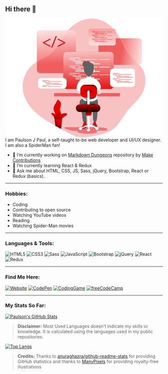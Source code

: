 ## Hi there 👋

<img src="Coding _Monochromatic.svg" alt="Illustration" width="600" align="right" />

I am Paulson J Paul, a self-taught to-be web developer and UI/UX designer. I am also a SpiderMan fan!

- 🔭 I’m currently working on [Markdown Dungeons](https://github.com/MakeContributions/markdown-dungeon) repository by [Make Contributions](https://github.com/MakeContributions)
- 🌱 I’m currently learning React & Redux
- 💬 Ask me about HTML, CSS, JS, Sass, jQuery, Bootstrap, React or Redux (basics).

-----------------------------------------

### Hobbies:

- Coding
- Contributing to open source
- Watching YouTube videos
- Reading
- Watching Spider-Man movies

-----------------------------------------

### Languages & Tools:

![HTML5](https://img.shields.io/badge/HTML5-Expert-d1d1d1?style=for-the-badge&logo=HTML5&labelColor=E34F26&logoColor=white) ![CSS3](https://img.shields.io/badge/CSS3-Nearly_Expert-d1d1d1?style=for-the-badge&logo=CSS3&labelColor=1572B6&logoColor=white) ![Sass](https://img.shields.io/badge/Sass-Expert-d1d1d1?style=for-the-badge&logo=Sass&labelColor=CC6699&logoColor=white) ![JavaScript](https://img.shields.io/badge/JavaScript-Intermediate-d1d1d1?style=for-the-badge&logo=JavaScript&labelColor=F7DF1E&logoColor=black) ![Bootstrap](https://img.shields.io/badge/Bootstrap-Nearly_Intermediate-d1d1d1?style=for-the-badge&logo=Bootstrap&labelColor=7952B3&logoColor=white) ![jQuery](https://img.shields.io/badge/jQuery-Nearly_Intermediate-d1d1d1?style=for-the-badge&logo=jQuery&labelColor=0769AD&logoColor=white) ![React](https://img.shields.io/badge/React-Expert-d1d1d1?style=for-the-badge&logo=React&labelColor=61DAFB&logoColor=black) ![Redux](https://img.shields.io/badge/Redux-Nearly_Intermediate-d1d1d1?style=for-the-badge&logo=Redux&labelColor=764ABC&logoColor=white)

-----------------------------------------

### Find Me Here:

[![Website](https://img.shields.io/badge/Website-paulsonjpaul.github.io-d1d1d1?style=for-the-badge&labelColor=blueviolet)](https://www.paulsonjpaul.github.io) [![CodePen](https://img.shields.io/badge/CodePen-paulsonjpaul-d1d1d1?style=for-the-badge&logo=CodePen&labelColor=black&logoColor=white)](https://codepen.io/paulsonjpaul) [![CodingGame](https://img.shields.io/badge/CodinGame-paulsonjpaul-d1d1d1?style=for-the-badge&labelColor=F2BB13)](https://www.codingame.com/profile/b4860a07f818f68c3ba67c29aa8b175e1594014) [![freeCodeCamp](https://img.shields.io/badge/freeCodeCamp-paulsonjpaul-d1d1d1?style=for-the-badge&logo=freeCodeCamp&labelColor=0A0A23&logoColor=white)](https://www.freecodecamp.org/paulsonjpaul)

-----------------------------------------

### My Stats So Far:

[![Paulson's GitHub Stats](https://github-readme-stats.vercel.app/api?username=paulsonjpaul&count_private=true&show_icons=true&theme=algolia&include_all_commits=true&custom_title=My%20GitHub%20Stats)](https://github.com/anuraghazra/github-readme-stats)   

> **Disclaimer:** Most Used Languages doesn't indicate my skills or knowledge. It is calculated using the languages used in my public repositories.

[![Top Langs](https://github-readme-stats.vercel.app/api/top-langs/?username=paulsonjpaul&layout=compact&theme=algolia)](https://github.com/anuraghazra/github-readme-stats)


> **Credits:** Thanks to [anuraghazra/github-readme-stats](https://github.com/anuraghazra/github-readme-stats) for providing GitHub statistics and thanks to [ManyPixels](https://www.manypixels.co/gallery) for providing royalty-free illustrations
